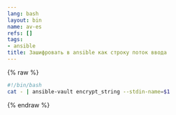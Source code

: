 ```yaml
---
lang: bash
layout: bin
name: av-es
refs: []
tags:
- ansible
title: Зашифровать в ansible как строку поток ввода
---
```

{% raw %}
```bash
#!/bin/bash
cat - | ansible-vault encrypt_string --stdin-name=$1
```
{% endraw %}